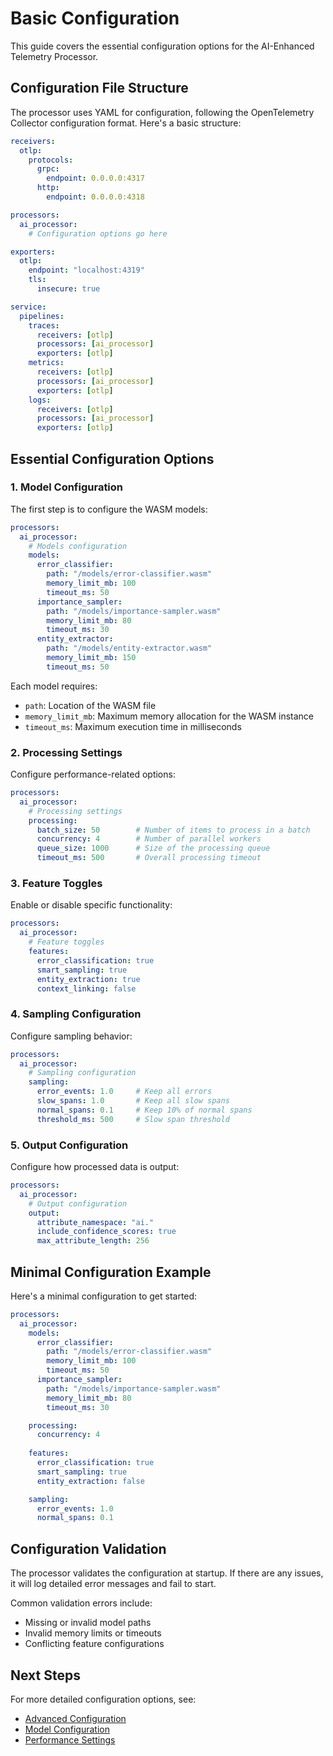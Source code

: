 # Basic Configuration

This guide covers the essential configuration options for the AI-Enhanced Telemetry Processor.

## Configuration File Structure

The processor uses YAML for configuration, following the OpenTelemetry Collector configuration format. Here's a basic structure:

```yaml
receivers:
  otlp:
    protocols:
      grpc:
        endpoint: 0.0.0.0:4317
      http:
        endpoint: 0.0.0.0:4318

processors:
  ai_processor:
    # Configuration options go here

exporters:
  otlp:
    endpoint: "localhost:4319"
    tls:
      insecure: true

service:
  pipelines:
    traces:
      receivers: [otlp]
      processors: [ai_processor]
      exporters: [otlp]
    metrics:
      receivers: [otlp]
      processors: [ai_processor]
      exporters: [otlp]
    logs:
      receivers: [otlp]
      processors: [ai_processor]
      exporters: [otlp]
```

## Essential Configuration Options

### 1. Model Configuration

The first step is to configure the WASM models:

```yaml
processors:
  ai_processor:
    # Models configuration
    models:
      error_classifier:
        path: "/models/error-classifier.wasm"
        memory_limit_mb: 100
        timeout_ms: 50
      importance_sampler:
        path: "/models/importance-sampler.wasm"
        memory_limit_mb: 80
        timeout_ms: 30
      entity_extractor:
        path: "/models/entity-extractor.wasm"
        memory_limit_mb: 150
        timeout_ms: 50
```

Each model requires:
- `path`: Location of the WASM file
- `memory_limit_mb`: Maximum memory allocation for the WASM instance
- `timeout_ms`: Maximum execution time in milliseconds

### 2. Processing Settings

Configure performance-related options:

```yaml
processors:
  ai_processor:
    # Processing settings
    processing:
      batch_size: 50        # Number of items to process in a batch
      concurrency: 4        # Number of parallel workers
      queue_size: 1000      # Size of the processing queue
      timeout_ms: 500       # Overall processing timeout
```

### 3. Feature Toggles

Enable or disable specific functionality:

```yaml
processors:
  ai_processor:
    # Feature toggles
    features:
      error_classification: true
      smart_sampling: true
      entity_extraction: true
      context_linking: false
```

### 4. Sampling Configuration

Configure sampling behavior:

```yaml
processors:
  ai_processor:
    # Sampling configuration
    sampling:
      error_events: 1.0     # Keep all errors
      slow_spans: 1.0       # Keep all slow spans
      normal_spans: 0.1     # Keep 10% of normal spans
      threshold_ms: 500     # Slow span threshold
```

### 5. Output Configuration

Configure how processed data is output:

```yaml
processors:
  ai_processor:
    # Output configuration
    output:
      attribute_namespace: "ai."
      include_confidence_scores: true
      max_attribute_length: 256
```

## Minimal Configuration Example

Here's a minimal configuration to get started:

```yaml
processors:
  ai_processor:
    models:
      error_classifier:
        path: "/models/error-classifier.wasm"
        memory_limit_mb: 100
        timeout_ms: 50
      importance_sampler:
        path: "/models/importance-sampler.wasm"
        memory_limit_mb: 80
        timeout_ms: 30

    processing:
      concurrency: 4
      
    features:
      error_classification: true
      smart_sampling: true
      entity_extraction: false

    sampling:
      error_events: 1.0
      normal_spans: 0.1
```

## Configuration Validation

The processor validates the configuration at startup. If there are any issues, it will log detailed error messages and fail to start.

Common validation errors include:
- Missing or invalid model paths
- Invalid memory limits or timeouts
- Conflicting feature configurations

## Next Steps

For more detailed configuration options, see:

- [Advanced Configuration](../configuration/index.md)
- [Model Configuration](../configuration/models.md)
- [Performance Settings](../configuration/performance.md)